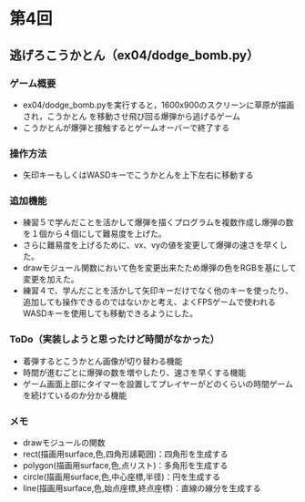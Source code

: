 # 第4回
## 逃げろこうかとん（ex04/dodge_bomb.py）
### ゲーム概要
- ex04/dodge_bomb.pyを実行すると，1600x900のスクリーンに草原が描画され，こうかとん
を移動させ飛び回る爆弾から逃げるゲーム
- こうかとんが爆弾と接触するとゲームオーバーで終了する
### 操作方法
- 矢印キーもしくはWASDキーでこうかとんを上下左右に移動する
### 追加機能
- 練習５で学んだことを活かして爆弾を描くプログラムを複数作成し爆弾の数を１個から４個にして難易度を上げた。
- さらに難易度を上げるために、vx、vyの値を変更して爆弾の速さを早くした。
- drawモジュール関数において色を変更出来たため爆弾の色をRGBを基にして変更を加えた。
- 練習４で、学んだことを活かして矢印キーだけでなく他のキーを使ったり、追加しても操作できるのではないかと考え、よくFPSゲームで使われるWASDキーを使用しても移動できるようにした。
### ToDo（実装しようと思ったけど時間がなかった）
- 着弾するとこうかとん画像が切り替わる機能
- 時間が進むごとに爆弾の数を増やしたり、速さを早くする機能
- ゲーム画面上部にタイマーを設置してプレイヤーがどのくらいの時間ゲームを続けているのか分かる機能
### メモ
- drawモジュールの関数
- rect(描画用surface,色,四角形䛾範囲)：四角形を生成する
- polygon(描画用surface,色,点リスト)：多角形を生成する
- circle(描画用surface,色,中心座標,半径)：円を生成する
- line(描画用surface,色,始点座標,終点座標)：直線の線分を生成する